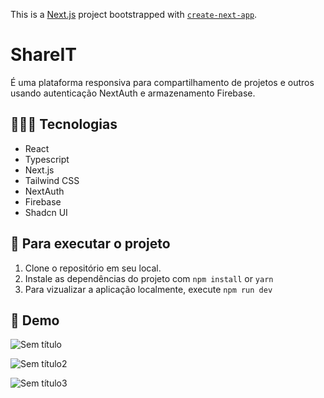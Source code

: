 This is a [Next.js](https://nextjs.org/) project bootstrapped with [`create-next-app`](https://github.com/vercel/next.js/tree/canary/packages/create-next-app).

# ShareIT

É uma plataforma responsiva para compartilhamento de projetos e outros usando autenticação NextAuth e armazenamento Firebase.

## 👨🏾‍💻 Tecnologias
- React
- Typescript
- Next.js
- Tailwind CSS
- NextAuth
- Firebase
- Shadcn UI 

## 🚦 Para executar o projeto
1. Clone o repositório em seu local.
2. Instale as dependências do projeto com ``npm install`` or ``yarn``
3. Para vizualizar a aplicação localmente, execute ``npm run dev``

## 🍿 Demo
![Sem título](https://github.com/user-attachments/assets/53122dea-0bcf-4270-bb9f-d19d894de7bd)

![Sem título2](https://github.com/user-attachments/assets/95bbc4cc-b1bb-4df9-b3a6-b81cb98b19d4)

![Sem título3](https://github.com/user-attachments/assets/08a01be9-10c5-4f8d-b29b-4617a06cf7cb)

  
